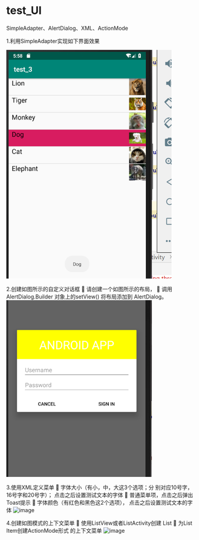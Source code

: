 # test_UI
SimpleAdapter、AlertDialog、XML、ActionMode

1.利用SimpleAdapter实现如下界面效果

![image](https://github.com/atCY1998/test_UI/blob/master/images/SimpleAdapter.PNG)

2.创建如图所示的自定义对话框
 请创建一个如图所示的布局，
 调用AlertDialog.Builder 对象上的setView() 将布局添加到
AlertDialog。
![image](https://github.com/atCY1998/test_UI/blob/master/images/AlertDialog.PNG)

3.使用XML定义菜单
 字体大小（有小，中，大这3个选项；分
别对应10号字，16号字和20号字）；
点击之后设置测试文本的字体
 普通菜单项，点击之后弹出Toast提示
 字体颜色（有红色和黑色这2个选项），
点击之后设置测试文本的字体
![image](https://github.com/atCY1998/test_UI/blob/master/images/XML.PNG)

4.创建如图模式的上下文菜单
 使用ListView或者ListActivity创建
List
 为List Item创建ActionMode形式
的上下文菜单
![image](https://github.com/atCY1998/test_UI/blob/master/images/ActionMode.PNG)

